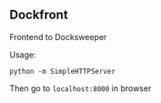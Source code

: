 ## Dockfront

Frontend to Docksweeper

Usage:

    python -m SimpleHTTPServer

Then go to `localhost:8000` in browser
